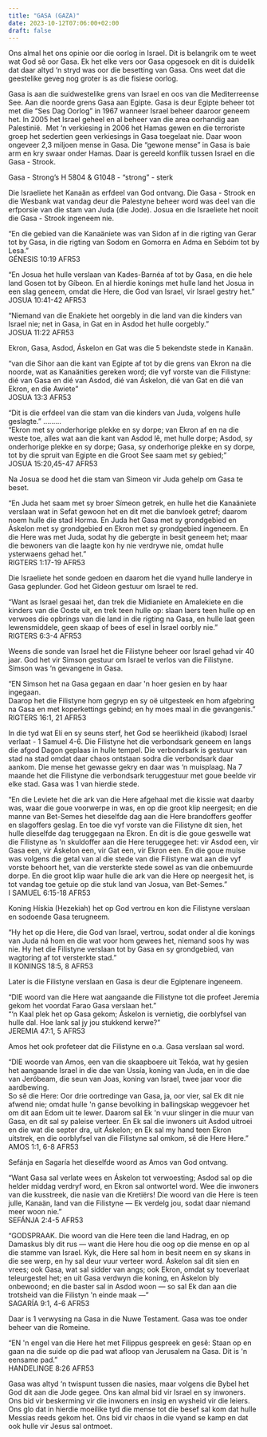 ```yaml
---
title: "GASA (GAZA)"
date: 2023-10-12T07:06:00+02:00
draft: false
---
```

<html>
 <head></head>
 <body>
  <p>Ons almal het ons opinie oor die oorlog in Israel. Dit is belangrik om te weet wat God sê oor Gasa. Ek het elke vers oor Gasa opgesoek en dit is duidelik dat daar altyd ‘n stryd was oor die besetting van Gasa. Ons weet dat die geestelike geveg nog groter is as die fisiese oorlog.</p>
  <p>Gasa is aan die suidwestelike grens van Israel en oos van die Mediterreense See. Aan die noorde grens Gasa aan Egipte. Gasa is deur Egipte beheer tot met die “Ses Dag Oorlog” in 1967 wanneer Israel beheer daaroor geneem het. In 2005 het Israel geheel en al beheer van die area oorhandig aan Palestinië. &nbsp;Met ‘n verkiesing in 2006 het Hamas gewen en die terroriste groep het sedertien geen verkiesings in Gasa toegelaat nie. Daar woon ongeveer 2,3 miljoen mense in Gasa. Die “gewone mense” in Gasa is baie arm en kry swaar onder Hamas. Daar is gereeld konflik tussen Israel en die Gasa - Strook.</p>
  <p>Gasa - Strong’s H 5804 &amp; G1048 - “strong” - sterk</p>
  <p>Die Israeliete het Kanaän as erfdeel van God ontvang. Die Gasa - Strook en die Wesbank wat vandag deur die Palestyne beheer word was deel van die erfporsie van die stam van Juda (die Jode). Josua en die Israeliete het nooit die Gasa - Strook ingeneem nie.</p>
  <p>“En die gebied van die Kanaäniete was van Sidon af in die rigting van Gerar tot by Gasa, in die rigting van Sodom en Gomorra en Adma en Sebóim tot by Lesa.”<br>‭‭GÉNESIS‬ ‭10‬:‭19‬ ‭AFR53‬‬‬‬</p>
  <p>“En Josua het hulle verslaan van Kades-Barnéa af tot by Gasa, en die hele land Gosen tot by Gíbeon. En al hierdie konings met hulle land het Josua in een slag geneem, omdat die Here, die God van Israel, vir Israel gestry het.”<br>‭‭JOSUA‬ ‭10‬:‭41‬-‭42‬ ‭AFR53‬‬</p>
  <p>“Niemand van die Enakiete het oorgebly in die land van die kinders van Israel nie; net in Gasa, in Gat en in Asdod het hulle oorgebly.”<br>‭‭JOSUA‬ ‭11‬:‭22‬ ‭AFR53</p>
  <p>Ekron, Gasa, Asdod, Áskelon en Gat was die 5 bekendste stede in Kanaän.</p>
  <p>“van die Sihor aan die kant van Egipte af tot by die grens van Ekron na die noorde, wat as Kanaänities gereken word; die vyf vorste van die Filistyne: dié van Gasa en dié van Asdod, dié van Áskelon, dié van Gat en dié van Ekron, en die Awiete”<br>‭‭JOSUA‬ ‭13‬:‭3‬ ‭AFR53‬‬</p>
  <p>“Dit is die erfdeel van die stam van die kinders van Juda, volgens hulle geslagte.” ………<br>“Ekron met sy onderhorige plekke en sy dorpe; van Ekron af en na die weste toe, alles wat aan die kant van Asdod lê, met hulle dorpe; Asdod, sy onderhorige plekke en sy dorpe; Gasa, sy onderhorige plekke en sy dorpe, tot by die spruit van Egipte en die Groot See saam met sy gebied;”<br>‭‭JOSUA‬ ‭15‬:‭20,45‬-‭47‬ ‭AFR53‬‬</p>
  <p>Na Josua se dood het die stam van Simeon vir Juda gehelp om Gasa te beset.</p>
  <p>“En Juda het saam met sy broer Símeon getrek, en hulle het die Kanaäniete verslaan wat in Sefat gewoon het en dit met die banvloek getref; daarom noem hulle die stad Horma. En Juda het Gasa met sy grondgebied en Áskelon met sy grondgebied en Ekron met sy grondgebied ingeneem. En die Here was met Juda, sodat hy die gebergte in besit geneem het; maar die bewoners van die laagte kon hy nie verdrywe nie, omdat hulle ysterwaens gehad het.”<br>‭‭RIGTERS‬ ‭1‬:‭17‬-‭19‬ ‭AFR53‬‬</p>
  <p>Die Israeliete het sonde gedoen en daarom het die vyand hulle landerye in Gasa geplunder. God het Gideon gestuur om Israel te red.</p>
  <p>“Want as Israel gesaai het, dan trek die Midianiete en Amalekiete en die kinders van die Ooste uit, en trek teen hulle op: slaan laers teen hulle op en verwoes die opbrings van die land in die rigting na Gasa, en hulle laat geen lewensmiddele, geen skaap of bees of esel in Israel oorbly nie.”<br>‭‭RIGTERS‬ ‭6‬:‭3‬-‭4‬ ‭AFR53‬‬</p>
  <p>Weens die sonde van Israel het die Filistyne beheer oor Israel gehad vir 40 jaar. God het vir Simson gestuur om Israel te verlos van die Filistyne. Simson was ‘n gevangene in Gasa.</p>
  <p>“EN Simson het na Gasa gegaan en daar 'n hoer gesien en by haar ingegaan.<br>Daarop het die Filistyne hom gegryp en sy oë uitgesteek en hom afgebring na Gasa en met koperkettings gebind; en hy moes maal in die gevangenis.”<br>‭‭RIGTERS‬ ‭16‬:‭1‬, ‭21‬ ‭AFR53‬‬</p>
  <p>In die tyd wat Elí en sy seuns sterf, het God se heerlikheid (íkabod) Israel verlaat - 1 Samuel 4-6. Die Filistyne het die verbondsark geneem en langs die afgod Dagon geplaas in hulle tempel. Die verbondsark is gestuur van stad na stad omdat daar chaos ontstaan sodra die verbondsark daar aankom. Die mense het gewasse gekry en daar was ‘n muisplaag. Na 7 maande het die Filistyne die verbondsark teruggestuur met goue beelde vir elke stad. Gasa was 1 van hierdie stede.</p>
  <p>“En die Leviete het die ark van die Here afgehaal met die kissie wat daarby was, waar die goue voorwerpe in was, en op die groot klip neergesit; en die manne van Bet-Semes het dieselfde dag aan die Here brandoffers geoffer en slagoffers geslag. En toe die vyf vorste van die Filistyne dit sien, het hulle dieselfde dag teruggegaan na Ekron. En dit is die goue geswelle wat die Filistyne as 'n skuldoffer aan die Here teruggegee het: vir Asdod een, vir Gasa een, vir Áskelon een, vir Gat een, vir Ekron een. En die goue muise was volgens die getal van al die stede van die Filistyne wat aan die vyf vorste behoort het, van die versterkte stede sowel as van die onbemuurde dorpe. En die groot klip waar hulle die ark van die Here op neergesit het, is tot vandag toe getuie op die stuk land van Josua, van Bet-Semes.”<br>‭‭I SAMUEL‬ ‭6‬:‭15‬-‭18‬ ‭AFR53‬‬</p>
  <p>Koning Hískia (Hezekiah) het op God vertrou en kon die Filistyne verslaan en sodoende Gasa terugneem.</p>
  <p>“Hy het op die Here, die God van Israel, vertrou, sodat onder al die konings van Juda ná hom en die wat voor hom gewees het, niemand soos hy was nie. Hy het die Filistyne verslaan tot by Gasa en sy grondgebied, van wagtoring af tot versterkte stad.”<br>‭‭II KONINGS‬ ‭18‬:‭5‬, ‭8‬ ‭AFR53‬‬</p>
  <p>Later is die Filistyne verslaan en Gasa is deur die Egiptenare ingeneem.</p>
  <p>“DIE woord van die Here wat aangaande die Filistyne tot die profeet Jeremia gekom het voordat Farao Gasa verslaan het.”<br>“‘n Kaal plek het op Gasa gekom; Áskelon is vernietig, die oorblyfsel van hulle dal. Hoe lank sal jy jou stukkend kerwe?”<br>‭‭JEREMIA‬ ‭47‬:‭1, 5‬ ‭AFR53‬‬</p>
  <p>Amos het ook profeteer dat die Filistyne en o.a. Gasa verslaan sal word.</p>
  <p>“DIE woorde van Amos, een van die skaapboere uit Tekóa, wat hy gesien het aangaande Israel in die dae van Ussía, koning van Juda, en in die dae van Jeróbeam, die seun van Joas, koning van Israel, twee jaar voor die aardbewing.&nbsp;<br>So sê die Here: Oor drie oortredinge van Gasa, ja, oor vier, sal Ek dit nie afwend nie; omdat hulle 'n ganse bevolking in ballingskap weggevoer het om dit aan Edom uit te lewer. Daarom sal Ek 'n vuur slinger in die muur van Gasa, en dit sal sy paleise verteer. En Ek sal die inwoners uit Asdod uitroei en die wat die septer dra, uit Áskelon; en Ek sal my hand teen Ekron uitstrek, en die oorblyfsel van die Filistyne sal omkom, sê die Here Here.”<br>‭‭AMOS‬ ‭1‬:‭1‬, ‭6‬-‭8‬ ‭AFR53‬‬</p>
  <p>Sefánja en Sagaría het dieselfde woord as Amos van God ontvang.</p>
  <p>“Want Gasa sal verlate wees en Áskelon tot verwoesting; Asdod sal op die helder middag verdryf word, en Ekron sal ontwortel word. Wee die inwoners van die kusstreek, die nasie van die Kretiërs! Die woord van die Here is teen julle, Kanaän, land van die Filistyne — Ek verdelg jou, sodat daar niemand meer woon nie.”<br>‭‭SEFÁNJA‬ ‭2‬:‭4‬-‭5‬ ‭AFR53‬‬</p>
  <p>“GODSPRAAK. Die woord van die Here teen die land Hadrag, en op Damaskus bly dit rus — want die Here hou die oog op die mense en op al die stamme van Israel. Kyk, die Here sal hom in besit neem en sy skans in die see werp, en hy sal deur vuur verteer word. Áskelon sal dit sien en vrees; ook Gasa, wat sal sidder van angs; ook Ekron, omdat sy toeverlaat teleurgestel het; en uit Gasa verdwyn die koning, en Áskelon bly onbewoond; en die baster sal in Asdod woon — so sal Ek dan aan die trotsheid van die Filistyn 'n einde maak —”<br>‭‭SAGARÍA‬ ‭9‬:‭1‬, ‭4‬-‭6‬ ‭AFR53‬‬</p>
  <p>Daar is 1 verwysing na Gasa in die Nuwe Testament. Gasa was toe onder beheer van die Romeine.</p>
  <p>“EN 'n engel van die Here het met Filippus gespreek en gesê: Staan op en gaan na die suide op die pad wat afloop van Jerusalem na Gasa. Dit is 'n eensame pad.”<br>‭‭HANDELINGE‬ ‭8‬:‭26‬ ‭AFR53‬‬</p>
  <p>Gasa was altyd ‘n twispunt tussen die nasies, maar volgens die Bybel het God dit aan die Jode gegee. Ons kan almal bid vir Israel en sy inwoners. Ons bid vir beskerming vir die inwoners en insig en wysheid vir die leiers. Ons glo dat in hierdie moeilike tyd die mense tot die besef sal kom dat hulle Messias reeds gekom het. Ons bid vir chaos in die vyand se kamp en dat ook hulle vir Jesus sal ontmoet.</p>
  <p>&nbsp;</p>
  <p>&nbsp;</p>
  <p>&nbsp;</p>
  <p>&nbsp;</p>
  <p><br>‭‭</p>
  <p>&nbsp;</p>
  <p>&nbsp;</p>
  <p>&nbsp;</p>
 </body>
</html>